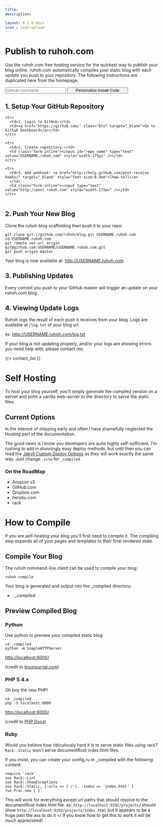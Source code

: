 ```yaml
---
title:
description:

layout: 0.3.0-docs
icon : icon-upload
---
```



# Publish to ruhoh.com

Use the ruhoh.com free hosting service for the quickest way to publish your blog online. ruhoh.com automatically compiles your static blog
with each update you push to your repository. The following instructions are duplicated here from the homepage:

<form action='#' class="form-inline" id="generate_code">
  <input id='github_username' type='text' placeholder="GitHub Username" style="width:200px;"/>
  <button class='btn' style="width:200px;">Personalize Install Code</button>
</form>

## 1. Setup Your GitHub Repository

<table class="github-install table-condensed">
  <tbody>

    <tr>
      <td>1. Login to GitHub:</td>
      <td><a href='https://github.com/' class="btn" target="_blank">Go to Github Dashboard</a></td>
    </tr>

    <tr>
      <td>2. Create repository:</td>
      <td class="form-inline"><input id="repo_name" type="text" value="USERNAME.ruhoh.com" style="width:175px" /></td>
    </tr>

    <tr>
      <td>3. Add webhook: <a href="http://help.github.com/post-receive-hooks/" target="_blank" style="font-size:0.9em">[how-to?]</a>
      </td>
      <td class="form-inline"><input type="text" value="http://post.ruhoh.com" style="width:175px" /></td>
    </tr>

  </tbody>
</table>

## 2. Push Your New Blog

Clone the ruhoh blog scaffolding then push it to your repo:

<pre id="install-code-wrapper" style="overflow:auto; white-space:pre" class="no-highlight">
<code><span class="kwd">git</span> clone git://github.com/ruhoh/blog.git <span class="typ">USERNAME</span>.ruhoh.com
<span class="kwd">cd</span> <span class="typ">USERNAME</span>.ruhoh.com
<span class="kwd">git</span> remote set-url origin git@github.com:<span class="typ">USERNAME</span>/<span class="typ">USERNAME</span>.ruhoh.com.git
<span class="kwd">git</span> push origin master</code>
</pre>

Your blog is now available at: <a href='http://USERNAME.ruhoh.com' id="blog_link" target="_blank">http://USERNAME.ruhoh.com</a>

## 3. Publishing Updates

Every commit you push to your GitHub master will trigger an update on your ruhoh.com blog.

## 4. Viewing Update Logs

Ruhoh logs the result of each push it receives from your blog. Logs are available at `/log.txt` of your blog url.

ex: <a href='http://USERNAME.ruhoh.com/log.txt' id="blog_log_link" target="_blank">http://USERNAME.ruhoh.com/log.txt</a>

If your blog is not updating properly, and/or your logs are showing errors you need help with, please contact me:

{{> contact_list }}


# Self Hosting

To host your blog yourself, you'll simply generate the compiled version on a server 
and point a vanilla web-server to the directory to serve the static files.

## Current Options

In the interest of shipping early and often I have shamefully neglected the Hosting part of the documentation.

The good news is I know you developers are quite highly self-sufficient.
I'm rushing to add in stunningly easy deploy methods, but until then you can read
the [Jekyll Custom Deploy Options](https://github.com/mojombo/jekyll/wiki/Deployment)
as they will work exactly the same way. Just change `_site` for `_compiled`

### On the RoadMap

- Amazon s3
- GitHub.com
- Dropbox.com  
- heroku.com
- rack


# How to Compile

If you are self-hosting your blog you'll first need to compile it.
The compiling step expands all of your pages and templates to their final rendered state.

## Compile Your Blog

The ruhoh command-line client can be used to compile your blog:

    ruhoh compile
    
Your blog is generated and output into the \_compiled directory:

<ul class="folder-tree">
  <li><span class="ui-silk inline ui-silk-folder">.</span> <em>_compiled</em></li>
</ul>

## Preview Compiled Blog


### Python

Use python to preview your compiled static blog:

    cd _compiled
    python -m SimpleHTTPServer
    

<http://localhost:8000/>

(credit to [linuxjournal.com](http://www.linuxjournal.com/content/tech-tip-really-simple-http-server-python))

### PHP 5.4.x

Oh boy the new PHP!

    cd _compiled
    php -S localhost:8000

<http://localhost:8000/>

(credit to [PHP Docs](http://php.net/manual/en/features.commandline.webserver.php))

### Ruby
    
Would you believe how ridiculously hard it is to serve static files using rack?
`Rack::Static` won't serve documentRoot index.html files. 

If you insist, you can create your config.ru in \_compiled with the following content:

    require 'rack'
    use Rack::Lint
    use Rack::ShowExceptions
    use Rack::Static, {:urls => ['/'], :index => 'index.html' }
    run Proc.new { }

This will work for everything except url paths that should resolve to the documentRoot index.html file.
ex: `http://localhost:9292/projects/` should show `http://localhost:9292/projects/index.html`
but it appears to be a huge pain the ass to do it =/ If you know how to get this to work
it will be much appreciated!

